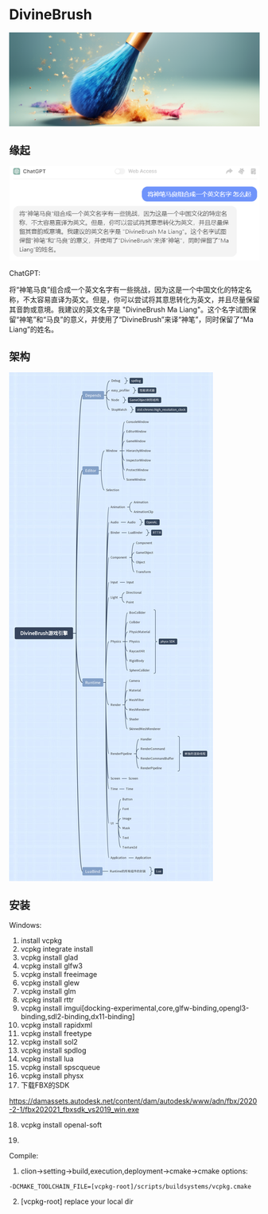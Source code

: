 # DivineBrush

![divinebrush_logo](./doc/pic/divinebrush_logo.png)

## 缘起

![name_gpt](./doc/pic/name_gpt.png)

ChatGPT: 

​        将“神笔马良”组合成一个英文名字有一些挑战，因为这是一个中国文化的特定名称，不太容易直译为英文。但是，你可以尝试将其意思转化为英文，并且尽量保留其音韵或意境。我建议的英文名字是 "DivineBrush Ma Liang"。这个名字试图保留“神笔”和“马良”的意义，并使用了“DivineBrush”来译“神笔”，同时保留了“Ma Liang”的姓名。

## 架构

![DivineBrush](./doc/arch/DivineBrush.png)

## 安装

Windows:

1. install vcpkg
2. vcpkg integrate install
3. vcpkg install glad
4. vcpkg install glfw3
5. vcpkg install freeimage
6. vcpkg install glew
7. vcpkg install glm
8. vcpkg install rttr
9. vcpkg install imgui[docking-experimental,core,glfw-binding,opengl3-binding,sdl2-binding,dx11-binding]
10. vcpkg install rapidxml
11. vcpkg install freetype
12. vcpkg install sol2
13. vcpkg install spdlog
14. vcpkg install lua
15. vcpkg install spscqueue
16. vcpkg install physx
17. 下载FBX的SDK

https://damassets.autodesk.net/content/dam/autodesk/www/adn/fbx/2020-2-1/fbx202021_fbxsdk_vs2019_win.exe

18. vcpkg install openal-soft

19. 

    

Compile:

1. clion->setting->build,execution,deployment->cmake->cmake options:

```
-DCMAKE_TOOLCHAIN_FILE=[vcpkg-root]/scripts/buildsystems/vcpkg.cmake
```

2. [vcpkg-root] replace your local dir

